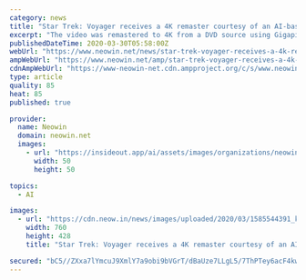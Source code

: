 ```yaml
---
category: news
title: "Star Trek: Voyager receives a 4K remaster courtesy of an AI-based software"
excerpt: "The video was remastered to 4K from a DVD source using Gigapixel AI from Topaz Labs, and the episode above had ... with Richard claiming that it took him around six hours to process the work from start to finish. As stated before, five episodes have ..."
publishedDateTime: 2020-03-30T05:58:00Z
webUrl: "https://www.neowin.net/news/star-trek-voyager-receives-a-4k-remaster-courtesy-of-an-ai-based-software"
ampWebUrl: "https://www.neowin.net/amp/star-trek-voyager-receives-a-4k-remaster-courtesy-of-an-ai-based-software/"
cdnAmpWebUrl: "https://www-neowin-net.cdn.ampproject.org/c/s/www.neowin.net/amp/star-trek-voyager-receives-a-4k-remaster-courtesy-of-an-ai-based-software/"
type: article
quality: 85
heat: 85
published: true

provider:
  name: Neowin
  domain: neowin.net
  images:
    - url: "https://insideout.app/ai/assets/images/organizations/neowin.net-50x50.jpg"
      width: 50
      height: 50

topics:
  - AI

images:
  - url: "https://cdn.neow.in/news/images/uploaded/2020/03/1585544391_kch5d8x_story.jpg"
    width: 760
    height: 428
    title: "Star Trek: Voyager receives a 4K remaster courtesy of an AI-based software"

secured: "bC5//ZXxa7lYmcuJ9XmlY7a9obi9bVGrT/dBaUze7LLgL5/7ThPTey6acF4kw0WFtJ5FtUfkV45GkWUYaIvUnPS3OybyM1tChvsGjMm/LZtnFK/gUCMPayQ5+eZX84ifsNiu7FfNimxq/v6ouAhXcw3EGy5IV/29A1l1urrxRtNie7jsO4nsWCaJmmMh8NaH3waSuyERvWzR6ItCPRmxm3jZWLKnEMuvYSMBOYs+tdTx6Jccgozr48GFoLWq9io54LdT6OF2aXbFDaC0EAP5OoxfWQcAsr1Zw2n1QmR0Q4CzJpp2H/hzUtBUydhTODzE0f4w0DHRoV0huFWruLeTjaPJ0sHV1mCWBFOBUc53nveM62AOqR+z4Xd6dnA3hTYK++yoneBKrOhUqopXVwsaBtZZV0Y5oR25rQj7jLDRkFTE8YffcADVqN5WF5WKvGF03kesSeYfrxe8IBGCkjdwIbZ5FbDsnKdolmDGyHgpEJY=;RQFDiODGQl6L5j2RCqqmuA=="
---
```


